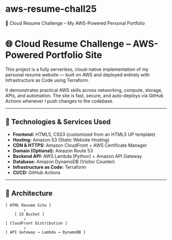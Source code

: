 # aws-resume-chall25
🌟 Cloud Resume Challenge – My AWS-Powered Personal Portfolio
# 🌐 Cloud Resume Challenge – AWS-Powered Portfolio Site

This project is a fully serverless, cloud-native implementation of my personal resume website — built on AWS and deployed entirely with Infrastructure as Code using Terraform.

It demonstrates practical AWS skills across networking, compute, storage, APIs, and automation. The site is fast, secure, and auto-deploys via GitHub Actions whenever I push changes to the codebase.

---

## 🔧 Technologies & Services Used

- **Frontend:** HTML5, CSS3 (customized from an HTML5 UP template)
- **Hosting:** Amazon S3 (Static Website Hosting)
- **CDN & HTTPS:** Amazon CloudFront + AWS Certificate Manager
- **Domain (Optional):** Amazon Route 53
- **Backend API:** AWS Lambda (Python) + Amazon API Gateway
- **Database:** Amazon DynamoDB (Visitor Counter)
- **Infrastructure as Code:** Terraform
- **CI/CD:** GitHub Actions

---

## 📐 Architecture

```text
[ HTML Resume Site ]
        ↓
    [ S3 Bucket ]
        ↓
[ CloudFront Distribution ]
        ↓
[ API Gateway → Lambda → DynamoDB ]
